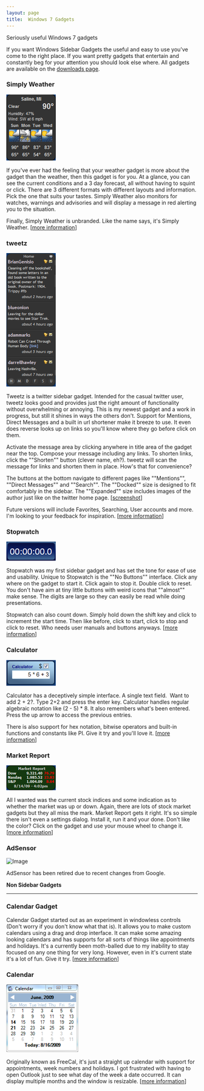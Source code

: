 ```yaml
---
layout: page  
title:  Windows 7 Gadgets
---
```

Seriously useful Windows 7 gadgets

If you want Windows Sidebar Gadgets the useful and easy to use you've come to the right place. If you want pretty gadgets that entertain and constantly beg for your attention you should look else where. All gadgets are available on the [downloads page](/downloads).

### Simply Weather

![Image](/cdn/images/gadgets/simplyweather.png)

If you've ever had the feeling that your weather gadget is more about the gadget than the weather, then this gadget is for you. At a glance, you can see the current conditions and a 3 day forecast, all without having to squint or click. There are 3 different formats with different layouts and information. Pick the one that suits your tastes. Simply Weather also monitors for watches, warnings and advisories and will display a message in red alerting you to the situation.

Finally, Simply Weather is unbranded. Like the name says, it's Simply Weather. [[more information](/blog/post/2012/09/03/simply-weather-gadget-ndash-you-can-haz-background-images)]

### tweetz

![Image](/cdn/images/gadgets/tweetz.png)

Tweetz is a twitter sidebar gadget. Intended for the casual twitter user, tweetz looks good and provides just the right amount of functionality without overwhelming or annoying. This is my newest gadget and a work in progress, but still it shines in ways the others don't. Support for Mentions, Direct Messages and a built in url shortener make it breeze to use. It even does reverse looks up on links so you'll know where they go before click on them.

Activate the message area by clicking anywhere in title area of the gadget near the top. Compose your message including any links. To shorten links, click the ""Shorten"" button (clever name, eh?). tweetz will scan the message for links and shorten them in place. How's that for convenience?

The buttons at the bottom navigate to different pages like ""Mentions"", ""Direct Messages"" and ""Search"". The ""Docked"" size is designed to fit comfortably in the sidebar. The ""Expanded"" size includes images of the author just like on the twitter home page. [[screenshot](/cdn/images/tweetz-expanded.png)]

Future versions will include Favorites, Searching, User accounts and more. I'm looking to your feedback for inspiration. [[more information](/tweetz)]

### Stopwatch

![Image](/cdn/images/gadgets/stopwatch.png)

Stopwatch was my first sidebar gadget and has set the tone for ease of use and usability. Unique to Stopwatch is the ""No Buttons"" interface. Click any where on the gadget to start it. Click again to stop it. Double click to reset. You don't have aim at tiny little buttons with weird icons that ""almost"" make sense. The digits are large so they can easily be read while doing presentations.

Stopwatch can also count down. Simply hold down the shift key and click to increment the start time. Then like before, click to start, click to stop and click to reset. Who needs user manuals and buttons anyways. [[more information](/blog/post/2008/04/13/vista-sidebar-stopwatch-gadget)]

### Calculator

![Image](/cdn/images/gadgets/calculator.png)

Calculator has a deceptively simple interface. A single text field.  Want to add 2 + 2?. Type 2+2 and press the enter key. Calculator handles regular algebraic notation like (2 - 5) * 8. It also remembers what's been entered. Press the up arrow to access the previous entries.

There is also support for hex notation, bitwise operators and built-in functions and constants like PI. Give it try and you'll love it. [[more information](/blog/post/2008/06/01/calculator-sidebar-gadget-released)]

### Market Report

![Image](/cdn/images/gadgets/marketreport.png)

All I wanted was the current stock indices and some indication as to whether the market was up or down. Again, there are lots of stock market gadgets but they all miss the mark. Market Report gets it right. It's so simple there isn't even a settings dialog. Install it, run it and your done. Don't like the color? Click on the gadget and use your mouse wheel to change it. [[more information](/blog/post/2009/06/02/market-report-sidebar-gadget-released)]

### AdSensor

![Image](/cdn/images/gadgets/adsensor.png)

AdSensor has been retired due to recent changes from Google.

**Non Sidebar Gadgets**

---

### Calendar Gadget

Calendar Gadget started out as an experiment in windowless controls (Don't worry if you don't know what that is). It allows you to make custom calendars using a drag and drop interface. It can make some amazing looking calendars and has supports for all sorts of things like appointments and holidays. It's a currently been moth-balled due to my inability to stay focused on any one thing for very long. However, even in it's current state it's a lot of fun. Give it try. [[more information](/calendargadget)]

### Calendar

![Image](/cdn/images/gadgets/calendar.png)

Originally known as FreeCal, it's just a straight up calendar with support for appointments, week numbers and holidays. I got frustrated with having to open Outlook just to see what day of the week a date occurred. It can display multiple months and the window is resizable. [[more information](/calendar)]
